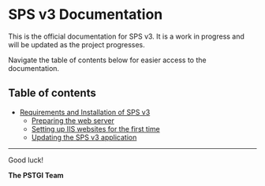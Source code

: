 # SPS v3 Documentation

This is the official documentation for SPS v3. It is a work in progress and will be updated as
the project progresses.

Navigate the table of contents below for easier access to the documentation.

## Table of contents

- [Requirements and Installation of SPS v3](./Installation/requirements-and-installation.md)
  - [Preparing the web server](./Installation/requirements-and-installation.md#preparing-the-web-server)
  - [Setting up IIS websites for the first time](./Installation/requirements-and-installation.md#setting-up-iis-websites-for-the-first-time)
  - [Updating the SPS v3 application](./Installation/requirements-and-installation.md#updating-the-sps-v3-application)

---
Good luck!

**The PSTGI Team**